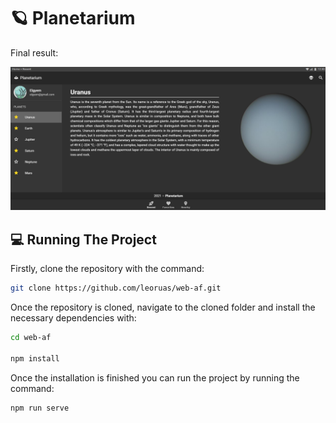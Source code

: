 # 🪐 Planetarium
Final result:
<p align="center">
<img src="./src/assets/FinalResult.png">
</p>

## 💻 Running The Project
Firstly, clone the repository with the command:
```bash
git clone https://github.com/leoruas/web-af.git
```

Once the repository is cloned, navigate to the cloned folder and install the necessary dependencies with:
```bash
cd web-af

npm install
``` 

Once the installation is finished you can run the project by running the command:
```bash
npm run serve
```